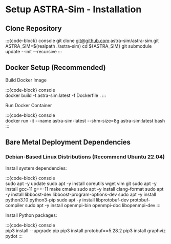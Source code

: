 # Setup ASTRA-Sim - Installation

## Clone Repository

:::{code-block} console
git clone git@github.com:astra-sim/astra-sim.git
ASTRA_SIM=$(realpath ./astra-sim)
cd ${ASTRA_SIM}
git submodule update --init --recursive
:::

## Docker Setup (Recommended)

Build Docker Image

:::{code-block} console  
docker build -t astra-sim:latest -f Dockerfile .
:::

Run Docker Container

:::{code-block} console  
docker run -it --name astra-sim-latest  --shm-size=8g astra-sim:latest bash
:::

## Bare Metal Deployment Dependencies

### Debian-Based Linux Distributions (Recommend Ubuntu 22.04)

Install system dependencies:

:::{code-block} console  
sudo apt -y update
sudo apt -y install coreutils wget vim git
sudo apt -y install gcc-11 g++-11 make cmake 
sudo apt -y install clang-format 
sudo apt -y install libboost-dev libboost-program-options-dev
sudo apt -y install python3.10 python3-pip
sudo apt -y install libprotobuf-dev protobuf-compiler
sudo apt -y install openmpi-bin openmpi-doc libopenmpi-dev
:::

Install Python packages:

:::{code-block} console  
pip3 install --upgrade pip
pip3 install protobuf==5.28.2
pip3 install graphviz pydot
:::


